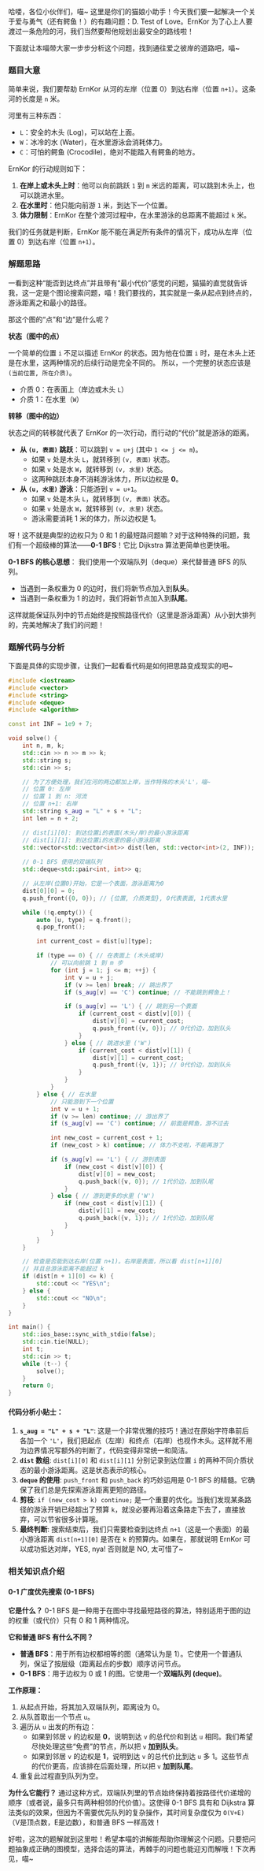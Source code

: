 哈喽，各位小伙伴们，喵~ 这里是你们的猫娘小助手！今天我们要一起解决一个关于爱与勇气（还有鳄鱼！）的有趣问题：D. Test of Love。ErnKor 为了心上人要渡过一条危险的河，我们当然要帮他规划出最安全的路线啦！

下面就让本喵带大家一步步分析这个问题，找到通往爱之彼岸的道路吧，喵~

### 题目大意

简单来说，我们要帮助 ErnKor 从河的左岸（位置 0）到达右岸（位置 `n+1`）。这条河的长度是 `n` 米。

河里有三种东西：
*   `L`：安全的木头 (Log)，可以站在上面。
*   `W`：冰冷的水 (Water)，在水里游泳会消耗体力。
*   `C`：可怕的鳄鱼 (Crocodile)，绝对不能踏入有鳄鱼的地方。

ErnKor 的行动规则如下：
1.  **在岸上或木头上时**：他可以向前跳跃 `1` 到 `m` 米远的距离，可以跳到木头上，也可以跳进水里。
2.  **在水里时**：他只能向前游 `1` 米，到达下一个位置。
3.  **体力限制**：ErnKor 在整个渡河过程中，在水里游泳的总距离不能超过 `k` 米。

我们的任务就是判断，ErnKor 能不能在满足所有条件的情况下，成功从左岸（位置 0）到达右岸（位置 `n+1`）。

### 解题思路

一看到这种“能否到达终点”并且带有“最小代价”感觉的问题，猫猫的直觉就告诉我，这一定是个图论搜索问题，喵！我们要找的，其实就是一条从起点到终点的，游泳距离之和最小的路径。

那这个图的“点”和“边”是什么呢？

**状态（图中的点）**

一个简单的位置 `i` 不足以描述 ErnKor 的状态。因为他在位置 `i` 时，是在木头上还是在水里，这两种情况的后续行动是完全不同的。
所以，一个完整的状态应该是 `(当前位置, 所在介质)`。
*   介质 0：在表面上（岸边或木头 `L`）
*   介质 1：在水里（`W`）

**转移（图中的边）**

状态之间的转移就代表了 ErnKor 的一次行动，而行动的“代价”就是游泳的距离。
*   **从 `(u, 表面)` 跳跃**：可以跳到 `v = u+j` (其中 `1 <= j <= m`)。
    *   如果 `v` 处是木头 `L`，就转移到 `(v, 表面)` 状态。
    *   如果 `v` 处是水 `W`，就转移到 `(v, 水里)` 状态。
    *   这两种跳跃本身不消耗游泳体力，所以边权是 **0**。
*   **从 `(u, 水里)` 游泳**：只能游到 `v = u+1`。
    *   如果 `v` 处是木头 `L`，就转移到 `(v, 表面)` 状态。
    *   如果 `v` 处是水 `W`，就转移到 `(v, 水里)` 状态。
    *   游泳需要消耗 1 米的体力，所以边权是 **1**。

呀！这不就是典型的边权只为 0 和 1 的最短路问题嘛？对于这种特殊的问题，我们有一个超级棒的算法——**0-1 BFS**！它比 Dijkstra 算法更简单也更快哦。

**0-1 BFS 的核心思想**：
我们使用一个双端队列（deque）来代替普通 BFS 的队列。
*   当遇到一条权重为 0 的边时，我们将新节点加入到**队头**。
*   当遇到一条权重为 1 的边时，我们将新节点加入到**队尾**。

这样就能保证队列中的节点始终是按照路径代价（这里是游泳距离）从小到大排列的，完美地解决了我们的问题！

### 题解代码与分析

下面是具体的实现步骤，让我们一起看看代码是如何把思路变成现实的吧~

```cpp
#include <iostream>
#include <vector>
#include <string>
#include <deque>
#include <algorithm>

const int INF = 1e9 + 7;

void solve() {
    int n, m, k;
    std::cin >> n >> m >> k;
    std::string s;
    std::cin >> s;

    // 为了方便处理，我们在河的两边都加上岸，当作特殊的木头'L'，喵~
    // 位置 0: 左岸
    // 位置 1 到 n: 河流
    // 位置 n+1: 右岸
    std::string s_aug = "L" + s + "L";
    int len = n + 2;

    // dist[i][0]: 到达位置i的表面(木头/岸)的最小游泳距离
    // dist[i][1]: 到达位置i的水里的最小游泳距离
    std::vector<std::vector<int>> dist(len, std::vector<int>(2, INF));
        
    // 0-1 BFS 使用的双端队列
    std::deque<std::pair<int, int>> q;

    // 从左岸(位置0)开始，它是一个表面，游泳距离为0
    dist[0][0] = 0;
    q.push_front({0, 0}); // {位置, 介质类型}, 0代表表面, 1代表水里

    while (!q.empty()) {
        auto [u, type] = q.front();
        q.pop_front();

        int current_cost = dist[u][type];

        if (type == 0) { // 在表面上 (木头或岸)
            // 可以向前跳 1 到 m 步
            for (int j = 1; j <= m; ++j) {
                int v = u + j;
                if (v >= len) break; // 跳出界了
                if (s_aug[v] == 'C') continue; // 不能跳到鳄鱼上！

                if (s_aug[v] == 'L') { // 跳到另一个表面
                    if (current_cost < dist[v][0]) {
                        dist[v][0] = current_cost;
                        q.push_front({v, 0}); // 0代价边，加到队头
                    }
                } else { // 跳进水里 ('W')
                    if (current_cost < dist[v][1]) {
                        dist[v][1] = current_cost;
                        q.push_front({v, 1}); // 0代价边，加到队头
                    }
                }
            }
        } else { // 在水里
            // 只能游到下一个位置
            int v = u + 1;
            if (v >= len) continue; // 游出界了
            if (s_aug[v] == 'C') continue; // 前面是鳄鱼，游不过去

            int new_cost = current_cost + 1;
            if (new_cost > k) continue; // 体力不支啦，不能再游了

            if (s_aug[v] == 'L') { // 游到表面
                if (new_cost < dist[v][0]) {
                    dist[v][0] = new_cost;
                    q.push_back({v, 0}); // 1代价边，加到队尾
                }
            } else { // 游到更多的水里 ('W')
                if (new_cost < dist[v][1]) {
                    dist[v][1] = new_cost;
                    q.push_back({v, 1}); // 1代价边，加到队尾
                }
            }
        }
    }

    // 检查是否能到达右岸(位置 n+1)。右岸是表面，所以看 dist[n+1][0]
    // 并且总游泳距离不能超过 k
    if (dist[n + 1][0] <= k) {
        std::cout << "YES\n";
    } else {
        std::cout << "NO\n";
    }
}

int main() {
    std::ios_base::sync_with_stdio(false);
    std::cin.tie(NULL);
    int t;
    std::cin >> t;
    while (t--) {
        solve();
    }
    return 0;
}
```

#### 代码分析小贴士：

1.  **`s_aug = "L" + s + "L"`**: 这是一个非常优雅的技巧！通过在原始字符串前后各加一个 `'L'`，我们把起点（左岸）和终点（右岸）也视作木头。这样就不用为边界情况写额外的判断了，代码变得非常统一和简洁。
2.  **`dist` 数组**: `dist[i][0]` 和 `dist[i][1]` 分别记录到达位置 `i` 的两种不同介质状态的最小游泳距离。这是状态表示的核心。
3.  **`deque` 的使用**: `push_front` 和 `push_back` 的巧妙运用是 0-1 BFS 的精髓。它确保了我们总是先探索游泳距离更短的路径。
4.  **剪枝**: `if (new_cost > k) continue;` 是一个重要的优化。当我们发现某条路径的游泳开销已经超出了预算 `k`，就没必要再沿着这条路走下去了，直接放弃，可以节省很多计算哦。
5.  **最终判断**: 搜索结束后，我们只需要检查到达终点 `n+1`（这是一个表面）的最小游泳距离 `dist[n+1][0]` 是否在 `k` 的预算内。如果在，那就说明 ErnKor 可以成功抵达对岸，YES, nya! 否则就是 NO, 太可惜了~

### 相关知识点介绍

#### 0-1 广度优先搜索 (0-1 BFS)

**它是什么？**
0-1 BFS 是一种用于在图中寻找最短路径的算法，特别适用于图的边的权重（或代价）只有 0 和 1 两种情况。

**它和普通 BFS 有什么不同？**
*   **普通 BFS**：用于所有边权都相等的图（通常认为是 1）。它使用一个普通队列，保证了按层级（距离起点的步数）顺序访问节点。
*   **0-1 BFS**：用于边权为 0 或 1 的图。它使用一个**双端队列 (deque)**。

**工作原理：**
1.  从起点开始，将其加入双端队列，距离设为 0。
2.  从队首取出一个节点 `u`。
3.  遍历从 `u` 出发的所有边：
    *   如果到邻居 `v` 的边权是 **0**，说明到达 `v` 的总代价和到达 `u` 相同。我们希望尽快处理这些“免费”的节点，所以把 `v` **加到队头**。
    *   如果到邻居 `v` 的边权是 **1**，说明到达 `v` 的总代价比到达 `u` 多 1。这些节点的代价更高，应该排在后面处理，所以把 `v` **加到队尾**。
4.  重复此过程直到队列为空。

**为什么它能行？**
通过这种方式，双端队列里的节点始终保持着按路径代价递增的顺序（或者说，最多只有两种相邻的代价值）。这使得 0-1 BFS 具有和 Dijkstra 算法类似的效果，但因为不需要优先队列的复杂操作，其时间复杂度仅为 `O(V+E)`（V是顶点数，E是边数），和普通 BFS 一样高效！

好啦，这次的题解就到这里啦！希望本喵的讲解能帮助你理解这个问题。只要把问题抽象成正确的图模型，选择合适的算法，再棘手的问题也能迎刃而解哦！下次再见，喵~